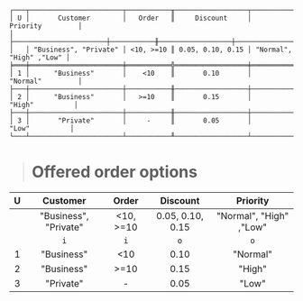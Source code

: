 ```text
┌───┬───────────────────────┬───────────╥──────────────────┬─────────────────────────┐
│ U │       Customer        │   Order   ║     Discount     │        Priority         │
│   ├───────────────────────┼───────────╫──────────────────┼─────────────────────────┤
│   │ "Business", "Private" │ <10, >=10 ║ 0.05, 0.10, 0.15 │ "Normal", "High" ,"Low" │
╞═══╪═══════════════════════╪═══════════╬══════════════════╪═════════════════════════╡
│ 1 │      "Business"       │    <10    ║       0.10       │        "Normal"         │
├───┼───────────────────────┼───────────╫──────────────────┼─────────────────────────┤
│ 2 │      "Business"       │   >=10    ║       0.15       │         "High"          │
├───┼───────────────────────┼───────────╫──────────────────┼─────────────────────────┤
│ 3 │       "Private"       │     -     ║       0.05       │          "Low"          │
└───┴───────────────────────┴───────────╨──────────────────┴─────────────────────────┘
```

> # Offered order options

| U |       Customer        |   Order   |     Discount     |        Priority         |
|:-:|:---------------------:|:---------:|:----------------:|:-----------------------:|
|   | "Business", "Private" | <10, >=10 | 0.05, 0.10, 0.15 | "Normal", "High" ,"Low" |
|   |          `i`          |    `i`    |       `o`        |           `o`           |
| 1 |      "Business"       |    <10    |       0.10       |        "Normal"         |
| 2 |      "Business"       |   >=10    |       0.15       |         "High"          |
| 3 |       "Private"       |     -     |       0.05       |          "Low"          |
